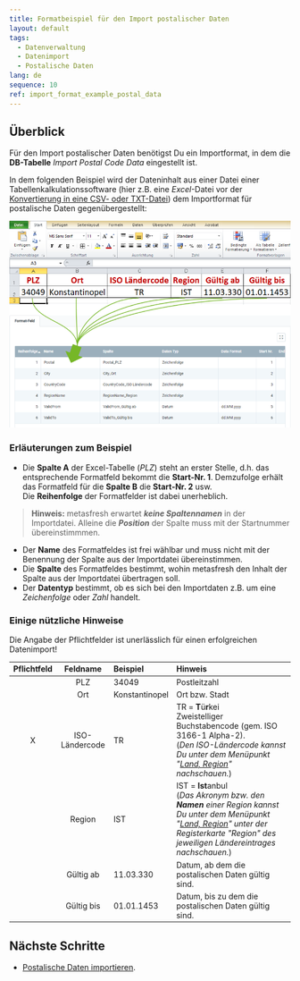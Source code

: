 ```yaml
---
title: Formatbeispiel für den Import postalischer Daten
layout: default
tags:
  - Datenverwaltung
  - Datenimport
  - Postalische Daten
lang: de
sequence: 10
ref: import_format_example_postal_data
---
```


## Überblick
Für den Import postalischer Daten benötigst Du ein Importformat, in dem die **DB-Tabelle** *Import Postal Code Data* eingestellt ist.

In dem folgenden Beispiel wird der Dateninhalt aus einer Datei einer Tabellenkalkulationssoftware (hier z.B. eine *Excel*-Datei vor der [Konvertierung in eine CSV- oder TXT-Datei](Importdatei_nuetzliche_Hinweise)) dem Importformat für postalische Daten gegenübergestellt:

![](assets/Import_postalische_Daten_Excel-Tabelle_Format.png)

### Erläuterungen zum Beispiel
- Die **Spalte A** der Excel-Tabelle (*PLZ*) steht an erster Stelle, d.h. das entsprechende Formatfeld bekommt die **Start-Nr. 1**. Demzufolge erhält das Formatfeld für die **Spalte B** die **Start-Nr. 2** usw.<br> Die **Reihenfolge** der Formatfelder ist dabei unerheblich.
 >**Hinweis:** metasfresh erwartet ***keine Spaltennamen*** in der Importdatei. Alleine die ***Position*** der Spalte muss mit der Startnummer übereinstimmmen.

- Der **Name** des Formatfeldes ist frei wählbar und muss nicht mit der Benennung der Spalte aus der Importdatei übereinstimmen.
- Die **Spalte** des Formatfeldes bestimmt, wohin metasfresh den Inhalt der Spalte aus der Importdatei übertragen soll.
- Der **Datentyp** bestimmt, ob es sich bei den Importdaten z.B. um eine *Zeichenfolge* oder *Zahl* handelt.

### Einige nützliche Hinweise
Die Angabe der Pflichtfelder ist unerlässlich für einen erfolgreichen Datenimport!

| Pflichtfeld | Feldname | Beispiel | Hinweis |
| :---: | :---: | :--- | :--- |
|  | PLZ | 34049 | Postleitzahl |
|  | Ort | Konstantinopel | Ort bzw. Stadt |
| X | ISO-Ländercode | TR | TR = **T**ü**r**kei<br> Zweistelliger Buchstabencode (gem. ISO 3166-1 Alpha-2).<br> (*Den ISO-Ländercode kannst Du unter dem Menüpunkt "[Land, Region](Menu)" nachschauen.*) |
|  | Region | IST | IST = **Ist**anbul<br> (*Das Akronym bzw. den **Namen** einer Region kannst Du unter dem Menüpunkt "[Land, Region](Menu)" unter der Registerkarte "Region" des jeweiligen Ländereintrages nachschauen.*) |
|  | Gültig ab | 11.03.330 | Datum, ab dem die postalischen Daten gültig sind. |
|  | Gültig bis | 01.01.1453 | Datum, bis zu dem die postalischen Daten gültig sind. |

## Nächste Schritte
- [Postalische Daten importieren](Postalische_Daten_importieren).
